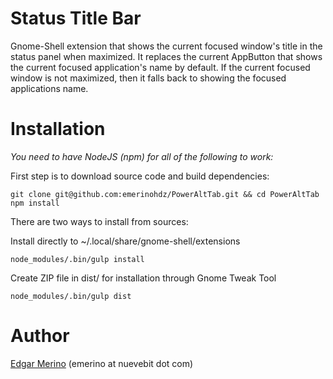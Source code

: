 # Status Title Bar

Gnome-Shell extension that shows the current focused window's title in the
status panel when maximized. It replaces the current AppButton that shows the
current focused application's name by default. If the current focused window is
not maximized, then it falls back to showing the focused applications name.

# Installation

*You need to have NodeJS (npm) for all of the following to work:*

First step is to download source code and build dependencies:

    git clone git@github.com:emerinohdz/PowerAltTab.git && cd PowerAltTab
    npm install

There are two ways to install from sources:

Install directly to ~/.local/share/gnome-shell/extensions

    node_modules/.bin/gulp install

Create ZIP file in dist/ for installation through Gnome Tweak Tool

    node_modules/.bin/gulp dist

# Author

[Edgar Merino](https://github.com/emerinohdz) (emerino at nuevebit dot com)
